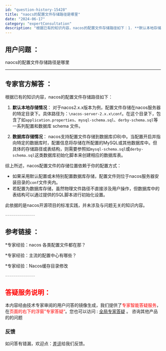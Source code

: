 ```yaml
---
id: "question-history-15428"
title: "naocs的配置文件存储路径是哪里"
date: "2024-06-17"
category: "expertConsultation"
description: "根据已有的知识内容，nacos的配置文件存储路径如下：1. **默认本地存储情况**：   对于nacos2.x.x版本为例，配置文件存储在nacos服务器的特定目录下。具体路径为：`nacos-server-2.x.xconf`。在这个目录下，包含了如`application.properties"
---
```


## 用户问题 ： 
 naocs的配置文件存储路径是哪里  

---------------
## 专家官方解答 ：

根据已有的知识内容，nacos的配置文件存储路径如下：

1. **默认本地存储情况**：
   对于nacos2.x.x版本为例，配置文件存储在nacos服务器的特定目录下。具体路径为：`\nacos-server-2.x.x\conf`。在这个目录下，包含了如`application.properties`、`mysql-schema.sql`、`derby-schema.sql`等一系列配置和数据库 schema 文件。

2. **数据库存储情况**：
   nacos支持配置文件存储到数据库(DB)中。当配置开启并指向特定的数据库时，配置信息将存储在所配置的MySQL或其他数据库中。但具体的存储路径或表结构，则需要参照如`mysql-schema.sql`或`derby-schema.sql`这类数据库初始化脚本来创建相应的数据库表。

综上所述，nacos配置文件的存储位置依赖于你的配置方式：
- 如果采用默认配置或未特别配置数据库存储，配置文件则位于nacos服务器安装目录的`conf`文件夹内。
- 若配置为数据库存储，虽然物理文件路径不直接涉及用户操作，但数据库中的表结构可以通过提供的SQL脚本进行初始化设置。

此依据的是nacos开源项目的标准实践，并未涉及与问题无关的知识内容。


<font color="#949494">---------------</font> 


## 参考链接 ：

*专家经验：nacos 各类配置文件都在那？ 
 
 *专家经验：主流的配置中心有哪些？ 
 
 *专家经验：Nacos缓存目录修改 


 <font color="#949494">---------------</font> 
 


## <font color="#FF0000">答疑服务说明：</font> 

本内容经由技术专家审阅的用户问答的镜像生成，我们提供了<font color="#FF0000">专家智能答疑服务</font>，在<font color="#FF0000">页面的右下的浮窗”专家答疑“</font>。您也可以访问 : [全局专家答疑](https://answer.opensource.alibaba.com/docs/intro) 。 咨询其他产品的的问题

### 反馈
如问答有错漏，欢迎点：[差评](https://ai.nacos.io/user/feedbackByEnhancerGradePOJOID?enhancerGradePOJOId=15498)给我们反馈。
